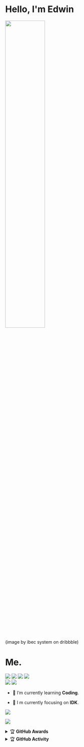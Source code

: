 <h1>Hello, I'm Edwin</h1>
<!-- <p align="center"> <img width=50%, src="https://d.top4top.io/p_2243614y91.png"/> </p> -->
<img width="50%", src="https://i.top4top.io/p_2348js3f01.gif"/>
<p>(image by ibec system on dribbble)</p>

<h1>Me.</h1> 

<p>
  <a href="#"><img src="https://img.shields.io/badge/-C++-blue?style=flat-square&logo=cplusplus&logoColor=white"/></a>
  <a href="#"><img src="https://img.shields.io/badge/-JavaScript-yellow?style=flat-square&logo=javascript&logoColor=white"/></a>
  <a href="#"><img src="https://img.shields.io/badge/-Node js-green?style=flat-square&logo=Node.js&logoColor=white"/></a>
  <a href="#"><img src="https://img.shields.io/badge/-Git-red?style=flat-square&logo=git&logoColor=white"/></a>
  <br>
  <a href="https://github.com/kadekedwin"><img src="https://img.shields.io/github/followers/kadekedwin?style=social"/></a>
  <a href="https://youtube.com/channel/UCBJm_G_Wa9eD6KT5u6OBWCg"><img src="https://img.shields.io/youtube/channel/subscribers/UCBJm_G_Wa9eD6KT5u6OBWCg?style=social" /></a>
</p>
  
- 🌱 I’m currently learning **Coding**.

- 👀 I m currently focusing on **IDK**.

<!-- <p><a href="#"><img src="https://raw.githubusercontent.com/devSouvik/devSouvik/master/gif3.gif"/></a></p> -->

<!--  Stats 1  -->
<!-- <p align="left">
  <a href="https://github.com/edwindefine"><img src="https://github-readme-stats.vercel.app/api?username=edwindefine&bg_color=30,757575,000000&title_color=fff&text_color=fff&icon_color=fff&hide_border=true&show_icons=true" /></a>
</p>

<p>
  <a href="https://github.com/edwindefine"><img src="https://github-readme-stats.vercel.app/api/top-langs?username=edwindefine&bg_color=30,757575,000000&title_color=fff&text_color=fff&hide_border=true&show_icons=true&layout=compact" /></a>
</p> -->
  
<!-- Stats 2 -->
  
<p>
  <a href="https://github.com/edwindefine"><img src="https://github-readme-stats.vercel.app/api?username=edwindefine&show_icons=true&theme=radical"></a>
</p>
<p>
  <a href="https://github.com/edwindefine"><img src="https://github-readme-stats.vercel.app/api/top-langs/?username=edwindefine&theme=radical&layout=compact"></a>
</p> 

<details>
  <summary>&#127942 <b>GitHub Awards</b></summary><br/>
  
  ![Github Trophy](https://github-profile-trophy.vercel.app/?username=edwindefine&theme=onedark)
</details>

<details>
  <summary>&#127942 <b>GitHub Activity</b></summary><br/>

  ![Metrics](https://metrics.lecoq.io/edwindefine?template=classic&repositories.forks=true&languages=1&languages.colors=github&languages.threshold=0%25&config.timezone=Asia%2FBali)
</details>

<!--
**edwindefine/edwindefine** is a ✨ _special_ ✨ repository because its `README.md` (this file) appears on your GitHub profile.

Here are some ideas to get you started:

- 🔭 I’m currently working on ...
- 👯 I’m looking to collaborate on ...
- 🤔 I’m looking for help with ...
- 💬 Ask me about ...
- 📫 How to reach me: ...
- 😄 Pronouns: ...
- ⚡ Fun fact: ...
-->
